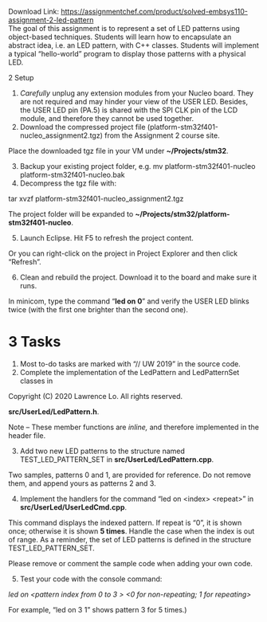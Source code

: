 Download Link: https://assignmentchef.com/product/solved-embsys110-assignment-2-led-pattern
<br>
The goal of this assignment is to represent a set of LED patterns using object-based techniques. Students will learn how to encapsulate an abstract idea, i.e. an LED pattern, with C++ classes. Students will implement a typical “hello-world” program to display those patterns with a physical LED.

2         Setup

<ol>

 <li><em>Carefully</em> unplug any extension modules from your Nucleo board. They are not required and may hinder your view of the USER LED. Besides, the USER LED pin (PA.5) is shared with the SPI CLK pin of the LCD module, and therefore they cannot be used together.</li>

 <li>Download the compressed project file (platform-stm32f401-nucleo_assignment2.tgz) from the Assignment 2 course site.</li>

</ol>

Place the downloaded tgz file in your VM under <strong>~/Projects/stm32</strong>.

<ol start="3">

 <li>Backup your existing project folder, e.g. mv platform-stm32f401-nucleo platform-stm32f401-nucleo.bak</li>

 <li>Decompress the tgz file with:</li>

</ol>

tar xvzf platform-stm32f401-nucleo_assignment2.tgz

The project folder will be expanded to <strong>~/Projects/stm32/platform-stm32f401-nucleo</strong>.

<ol start="5">

 <li>Launch Eclipse. Hit F5 to refresh the project content.</li>

</ol>

Or you can right-click on the project in Project Explorer and then click “Refresh”.

<ol start="6">

 <li>Clean and rebuild the project. Download it to the board and make sure it runs.</li>

</ol>

In minicom, type the command “<strong>led on 0</strong>” and verify the USER LED blinks twice (with the first one brighter than the second one).

<h1>3         Tasks</h1>

<ol>

 <li>Most to-do tasks are marked with “// UW 2019” in the source code.</li>

 <li>Complete the implementation of the LedPattern and LedPatternSet classes in</li>

</ol>

Copyright (C) 2020 Lawrence Lo. All rights reserved.

<strong>src/UserLed/LedPattern.h</strong>.

Note – These member functions are <em>inline, </em>and therefore implemented in the header file.

<ol start="3">

 <li>Add two new LED patterns to the structure named TEST_LED_PATTERN_SET in <strong>src/UserLed/LedPattern.cpp</strong>.</li>

</ol>

Two samples, patterns 0 and 1, are provided for reference. Do not remove them, and append yours as patterns 2 and 3.

<ol start="4">

 <li>Implement the handlers for the command “led on &lt;index&gt; &lt;repeat&gt;” in <strong>src/UserLed/UserLedCmd.cpp</strong>.</li>

</ol>

This command displays the indexed pattern. If repeat is “0”, it is shown once; otherwise it is shown <strong>5 times</strong>. Handle the case when the index is out of range. As a reminder, the set of LED patterns is defined in the structure TEST_LED_PATTERN_SET.

Please remove or comment the sample code when adding your own code.

<ol start="5">

 <li>Test your code with the console command:</li>

</ol>

<em>led on &lt;pattern index from 0 to 3 &gt; &lt;0 for non-repeating; 1 for repeating&gt;</em>

For example, “led on 3 1” shows pattern 3 for 5 times.)